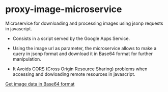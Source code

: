 # proxy-image-microservice

Microservice for downloading and processing images using jsonp requests in javascript.

- Consists in a script served by the Google Apps Service.

- Using the image url as parameter, the microservice allows to make a query in jsonp format and download it in Base64 format for further manipulation.

- It Avoids CORS (Cross Origin Resource Sharing) problems when accessing and dowloading remote resources in javascript.

<a href="https://script.google.com/macros/s/AKfycbyX6ViYZ2IuHEurQXJ--t_UOqRTyQZ9yGeSeLcbiM7ZSVcTujTw/exec?url=http://techslides.com/demos/samples/sample.png" target="_blank">Get image data in Base64 format</a>
